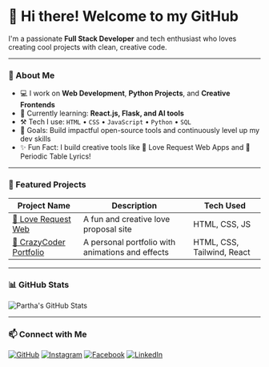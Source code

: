 # 👋 Hi there! Welcome to my GitHub

I'm a passionate **Full Stack Developer** and tech enthusiast who loves creating cool projects with clean, creative code.

---

### 🚀 About Me

- 💻 I work on **Web Development**, **Python Projects**, and **Creative Frontends**
- 🌱 Currently learning: **React.js, Flask, and AI tools**
- ⚒️ Tech I use: `HTML` • `CSS` • `JavaScript` • `Python` • `SQL`
- 🎯 Goals: Build impactful open-source tools and continuously level up my dev skills
- ✨ Fun Fact: I build creative tools like 💖 Love Request Web Apps and 🔬 Periodic Table Lyrics!

---

### 📂 Featured Projects

| Project Name | Description | Tech Used |
| ------------ | ----------- | --------- |
| [💌 Love Request Web](https://github.com/Partha9749/love-request-web) | A fun and creative love proposal site | HTML, CSS, JS |
| [🎨 CrazyCoder Portfolio](#) | A personal portfolio with animations and effects | HTML, CSS, Tailwind, React |

---

### 📊 GitHub Stats

![Partha's GitHub Stats](https://github-readme-stats.vercel.app/api?username=Partha9749&show_icons=true&theme=github_dark&hide_title=true)

---

### 📫 Connect with Me

[![GitHub](https://img.shields.io/badge/GitHub-181717?style=flat&logo=github&logoColor=white)](https://github.com/Partha9749)
[![Instagram](https://img.shields.io/badge/Instagram-E4405F?style=flat&logo=instagram&logoColor=white)](https://www.instagram.com/partha_017?igsh=d28wZXVtcGVndm1z)
[![Facebook](https://img.shields.io/badge/Facebook-1877F2?style=flat&logo=facebook&logoColor=white)](#)
[![LinkedIn](https://img.shields.io/badge/LinkedIn-0077B5?style=flat&logo=linkedin&logoColor=white)](#)


